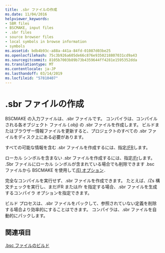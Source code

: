 ```yaml
---
title: .sbr ファイルの作成
ms.date: 11/04/2016
helpviewer_keywords:
- SBR files
- BSCMAKE, input files
- .sbr files
- source browser files
- local symbols in browse information
- symbols
ms.assetid: bdb4b93c-a88a-441a-84fd-01087d03be25
ms.openlocfilehash: 75c3b926a605de66c876e9350218807031cd9a43
ms.sourcegitcommit: 8105b7003b89b73b4359644ff4281e1595352dda
ms.translationtype: MT
ms.contentlocale: ja-JP
ms.lasthandoff: 03/14/2019
ms.locfileid: "57810407"
---
```

# <a name="creating-an-sbr-file"></a>.sbr ファイルの作成

BSCMAKE の入力ファイルは、.sbr ファイルです。 コンパイラは、コンパイルされる各オブジェクト ファイル (.obj) の .sbr ファイルを作成します。 ビルドまたはブラウザー情報ファイルを更新すると、プロジェクトのすべての .sbr ファイルをディスク上にある必要があります。

すべての可能な情報を含む .sbr ファイルを作成するには、指定[/FR](fr-fr-create-dot-sbr-file.md)します。

ローカル シンボルを含まない .sbr ファイルを作成するには、指定[/Fr](fr-fr-create-dot-sbr-file.md)します。 .Sbr ファイルにローカル シンボルが含まれている場合でも削除できます .bsc ファイルから BSCMAKE を使用して[/El オプション](bscmake-options.md)`.`

完全なコンパイルを実行せず、.sbr ファイルを作成できます。 たとえば、/Zs 構文チェックを実行し、まだ/FR または/fr を指定する場合、.sbr ファイルを生成するコンパイラ オプションを指定できます。

ビルド プロセスは、.sbr ファイルをパックして、参照されていない定義を削除する場合より効率的にすることはできます。 コンパイラは、.sbr ファイルを自動的にパックします。

## <a name="see-also"></a>関連項目

[.bsc ファイルのビルド](building-a-dot-bsc-file.md)
